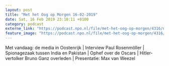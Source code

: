 ```yaml
---
layout: post
title: "Met het Oog op Morgen 16-02-2019"
date: Sat, 16 Feb 2019 23:10:11 +0100
category: podcast
externe_link: "https://podcast.npo.nl/file/met-het-oog-op-morgen/4316/nporadio1_met-het-oog-op-morgen_20190216_met-het-oog-op-morgen-16-02-2019_3APQ6W.mp3"
feature_image: "https://podcast.npo.nl/file/met-het-oog-op-morgen/4316/nporadio1_met-het-oog-op-morgen_20190216_met-het-oog-op-morgen-16-02-2019_3APQ6W.mp3"
---
```


Met vandaag: de media in Oostenrijk | Interview Paul Rosenmöller | Spionagezaak tussen India en Pakistan | Ophef over de Oscars | Hitler-vertolker Bruno Ganz overleden | Presentatie: Max van Weezel
